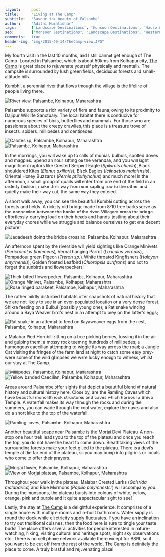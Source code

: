 ```yaml
---
layout:     post
title:      "Living at The Camp"
subtitle:   "Savour the beauty of Palsambe"
author:     "Adithi Muralidhar"
tags:       ["Landscape Destinations", "Monsoon Destinations", "Macro Life", "Reptiles", "Wildlife Destinations"]
seo:		["Monsoon Destinations", "Landscape Destinations", "WesternGhats", "Reptiles", "TheCamp"]
comments:   true
header-img: "img/2015-10-14/TheCamp-view.JPG"
---
```


<p>My fourth visit in the last 10 months, and I still cannot get enough of The Camp. Located in Palsambe, which is about 50kms from Kolhapur city, <a href="http://www.wilderhood.com/accommodation/The%20Camp" target="_blank">The Camp</a> is great place to rejuvenate yourself physically and mentally. The campsite is surrounded by lush green fields, deciduous forests and small-altitude hills.</p>


<p>Kumbhi, a perennial river that flows through the village is the lifeline of people living there. </p>

<img src="{{ site.baseurl }}/img/2015-10-14/River-scape.JPG" alt="River view, Palsambe, Kolhapur, Maharashtra">


<p>Palsambe supports a rich variety of flora and fauna, owing to its proximity to Dajipur Wildlife Sanctuary. The local habitat there is conducive for numerous species of birds, butterflies and mammals. For those who are passionate about the creepy crawlies, this place is a treasure trove of insects, spiders, millipedes and centipedes.</p>


<img src="{{ site.baseurl }}/img/2015-10-14/calotes.JPG" alt="Calotes sp, Palsambe, Kolhapur, Maharashtra">
<img src="{{ site.baseurl }}/img/2015-10-14/flora.JPG" alt="Palsambe, Kolhapur, Maharashtra">


<p>In the mornings, you will wake up to calls of munias, bulbuls, spotted doves and magpies. Spend an hour sitting on the verandah, and you will sight magnificent raptors like Crested Serpent Eagle (<em>Spilornis cheela</em>), Black shouldered Kites (<em>Elanus axillaris</em>), Black Eagles (<em>Ictinaetus malaiensis</em>), Oriental Honey Buzzards (<em>Pernis ptilorhynchus</em>) and much more! In the afternoon, a small group of quails will enter from one end of the field in an orderly fashion, make their way from one sapling row to the other, and quietly make their way out, the same way they entered.</p>


<p>A short walk away, you can see the beautiful Kumbhi cutting across the forests and fields. A rickety old bridge made from 8-10 tree barks serve as the connection between the banks of the river. Villagers cross the bridge effortlessly, carrying load on their heads and hands, jostling about their everyday chores while we struggle and balance ourselves to get one decent picture!</p>

<img src="{{ site.baseurl }}/img/2015-10-14/Jagadeesh-crossing-bridge-thecamp.jpg" alt="Jagadeesh doing the bridge crossing, Palsambe, Kolhapur, Maharashtra">


<p>An afternoon spent by the riverside will yield sightings like Orange Minivets (<em>Pericrocotus flammeus</em>), Vernal hanging Parrot (<em>Loriculus vernalis</em>), Pompadour green Pigeon (<em>Treron sp.</em>), White throated Kingfishers (<em>Halcyon smyrnensis</em>), Golden fronted Leafbird (<em>Chloropsis aurifrons</em>) and not to forget the sunbirds and flowerpeckers!</p>

<img src="{{ site.baseurl }}/img/2015-10-14/Thick-billed-flowerpecker.JPG" alt="Thick-billed flowerpecker, Palsambe, Kolhapur, Maharashtra">
<img src="{{ site.baseurl }}/img/2015-10-14/orange-minivet-palsambe.jpg" alt="Orange Minivet, Palsambe, Kolhapur, Maharashtra">
<img src="{{ site.baseurl }}/img/2015-10-14/rose-ringed-parakeet-palsambe.jpg" alt="Rose ringed parakeet, Palsambe, Kolhapur, Maharashtra">

<p>The rather mildly disturbed habitats offer snapshots of natural history that we are not likely to see in an over-populated location or a very dense forest. Shikra feeding on a Bulbul (possibly young one); a Rat snake winding around a Baya Weaver bird's nest in an attempt to prey on the latter's eggs;</p>

<img src="{{ site.baseurl }}/img/2015-10-14/Rat-snake-trying-to-feed-on-bayaweaver-chicks.jpg" alt="Rat snake in an attempt to feed on Bayaweaver eggs from the nest, Palsambe, Kolhapur, Maharashtra">

<p>a Malabar Pied Hornbill sitting on a tree picking berries, tossing it in the air and gulping them; a mossy rock teeming hundreds of millipedes; a humongous caecilian attempting to wiggle its way across the road; a Jungle Cat visiting the fringes of the farm land at night to catch some easy prey- were some of the wild glimpses we were lucky enough to witness, whilst our stay at The Camp.</p>

<img src="{{ site.baseurl }}/img/2015-10-14/millipedes.JPG" alt="Millipedes, Palsambe, Kolhapur, Maharashtra">
<img src="{{ site.baseurl }}/img/2015-10-14/yellow-banded-caecilian-Palsambe.jpg" alt="Yellow banded Caecilian, Palsambe, Kolhapur, Maharashtra">
<!--img src="{{ site.baseurl }}/img/2015-10-14/oriental-magpie-palsambe.jpg" alt="Oriental Magpie, Palsambe, Kolhapur, Maharashtra">
<img src="{{ site.baseurl }}/img/2015-10-14/Malabar-pied-hornbill.JPG" alt="Malabar-pied hornbill, Palsambe, Kolhapur, Maharashtra"-->


<p>Areas around Palsambe offer sights that depict a beautiful blend of natural history and cultural history here. Close by, are the Ramling Caves which have beautiful monolith rock structures and caves which harbour a Shiva Temple. A waterfall makes its way through the rocks and during the summers, you can wade through the cool water, explore the caves and also do a short hike to the top of the waterfall.</p>

<img src="{{ site.baseurl }}/img/2015-10-14/Ramling-caves.JPG" alt="Ramling caves, Palsambe, Kolhapur, Maharashtra">

<p>Another beautiful scape near Palsambe is the Morjai Devi Plateau. A non-stop one hour trek leads you to the top of the plateau and once you reach the top, you do not have the heart to come down. Breathtaking views of the surrounding forests make your feet glued to the plateau. There is a devi’s temple at the far end of the plateau, so you may bump into pilgrims or locals who come to offer their prayers.</p>

<img src="{{ site.baseurl }}/img/2015-10-14/Morjai-plateau.JPG" alt="Morjai flower, Palsambe, Kolhapur, Maharashtra">
<img src="{{ site.baseurl }}/img/2015-10-14/view-morjai.jpg" alt="View on Morjai plateau, Palsambe, Kolhapur, Maharashtra">

 
<p>Throughout your walk in the plateau, Malabar Crested Larks (<em>Galerida malabarica</em>) and Blue Mormons (<em>Papilio polymnestor</em>) will accompany you. During the monsoons, the plateau bursts into colours of white, yellow, orange, pink and purple and it quite a spectacular sight to see!</p>
 
 
<p>Lastly, the stay at <a href="http://www.wilderhood.com/accommodation/The%20Camp" target="_blank">The Camp</a> is a delightful experience. It comprises of a single house with multiple rooms and in-built bathrooms. Water supply is round the clock while electricity supply fluctuates. If you have an inclination to try out traditional cuisines, then the food here is sure to tingle your taste buds! The place offers several activities for people interested in nature-watching, hiking, visiting cultural and heritage spots, night sky observations etc. There is no cell phone network available there except for BSNL so if you want to be cut off from the rest of the world, The Camp is definitely the place to come. A truly blissful and rejuvenating place!</p>